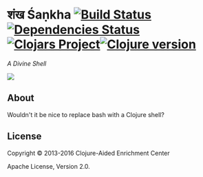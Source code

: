 # शंख Śaṇkha [![Build Status][travis-badge]][travis][![Dependencies Status][deps-badge]][deps][![Clojars Project][clojars-badge]][clojars][![Clojure version][clojure-v]](project.clj)

*A Divine Shell*

[![][logo]][logo-large]

[logo]: resources/shankha-lambda-2-x256.jpg
[logo-large]: resources/shankha-lambda-2-x2048.jpg

## About

Wouldn't it be nice to replace bash with a Clojure shell?


## License

Copyright © 2013-2016 Clojure-Aided Enrichment Center

Apache License, Version 2.0.

<!-- Named page links below: /-->

[travis]: https://travis-ci.org/clojusc/shankha
[travis-badge]: https://travis-ci.org/clojusc/shankha.png?branch=master
[deps]: http://jarkeeper.com/clojusc/shankha
[deps-badge]: http://jarkeeper.com/clojusc/shankha/status.svg
[logo]: resources/images/clj-shankha-logo-3.png
[logo-large]: resources/images/clj-shankha-logo-3-large.png
[tag-badge]: https://img.shields.io/github/tag/clojusc/shankha.svg?maxAge=2592000
[tag]: https://github.com/clojusc/shankha/tags
[clojure-v]: https://img.shields.io/badge/clojure-1.8.0-blue.svg
[clojars]: https://clojars.org/clojusc/shankha
[clojars-badge]: https://img.shields.io/clojars/v/clojusc/reggae.svg
